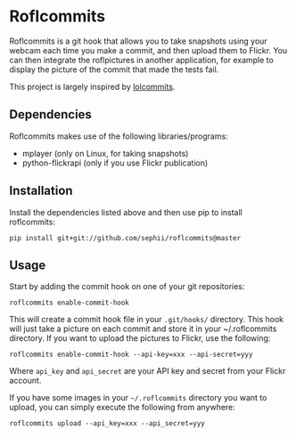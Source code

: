# Roflcommits

Roflcommits is a git hook that allows you to take snapshots using your webcam
each time you make a commit, and then upload them to Flickr. You can then
integrate the roflpictures in another application, for example to display the
picture of the commit that made the tests fail.

This project is largely inspired by
[lolcommits](https://github.com/mroth/lolcommits).

## Dependencies

Roflcommits makes use of the following libraries/programs:

* mplayer (only on Linux, for taking snapshots)
* python-flickrapi (only if you use Flickr publication)

## Installation

Install the dependencies listed above and then use pip to install roflcommits:

    pip install git+git://github.com/sephii/roflcommits@master

## Usage

Start by adding the commit hook on one of your git repositories:

    roflcommits enable-commit-hook

This will create a commit hook file in your `.git/hooks/` directory. This hook
will just take a picture on each commit and store it in your ~/.roflcommits
directory. If you want to upload the pictures to Flickr, use the following:

    roflcommits enable-commit-hook --api-key=xxx --api-secret=yyy

Where `api_key` and `api_secret` are your API key and secret from your Flickr
account.

If you have some images in your `~/.roflcommits` directory you want to upload,
you can simply execute the following from anywhere:

    roflcommits upload --api_key=xxx --api_secret=yyy
